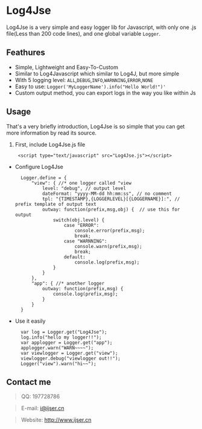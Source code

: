 # Log4Jse
Log4Jse is a very simple and easy logger lib for Javascript, with only one .js file(Less than 200 code lines), and one global variable `Logger`.

## Feathures
+ Simple, Lightweight and Easy-To-Custom
+ Similar to Log4Javascript which similar to Log4J, but more simple
+ With 5 logging level: `ALL`,`DEBUG`,`INFO`,`WARNNING`,`ERROR`,`NONE`
+ Easy to use: `Logger('MyLoggerName').info("Hello World!")'`
+ Custom output method, you can export logs in the way you like within Js

## Usage
That's a very briefly introduction, Log4Jse is so simple that you can get more information by read its source.

1. First, include Log4Jse.js file

		<script type="text/javascript" src="Log4Jse.js"></script>


+ Configure Log4Jse

		Logger.define = {
			"view": { //* one logger called "view
				level: "debug", // output level
				dateFormat: "yyyy-MM-dd hh:mm:ss", // no comment
				tpl: "{TIMESTAMP},{LOGGERLEVEL}[{LOGGERNAME}]:", // prefix template of output text
				outway: function(prefix,msg,obj) {  // use this for output
					switch(obj.level) {
						case "ERROR":
							console.error(prefix,msg);
							break;
						case "WARNNING":
							console.warn(prefix,msg);
							break;
						default:
							console.log(prefix,msg);	
					}
				}
			},
			"app": { //* another logger
				outway: function(prefix,msg) {
					console.log(prefix,msg);
				}
			}
		}



+ Use it easily

		var log = Logger.get("Log4Jse");
		log.info("hello my logger!!");
		var applogger = Logger.get("app");
		applogger.warn("WARN~~~~");
		var viewlogger = Logger.get("view");
		viewlogger.debug("viewlogger out!!");
		Logger("view").warn("hi~~");

## Contact me

>QQ: 197728786

>E-mail: i@ijser.cn

>Website: http://www.ijser.cn
  
  
